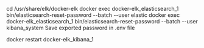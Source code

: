 cd /usr/share/elk/docker-elk
docker exec docker-elk_elasticsearch_1 bin/elasticsearch-reset-password --batch --user elastic
docker exec docker-elk_elasticsearch_1 bin/elasticsearch-reset-password --batch --user kibana_system
Save exported password in .env file

docker restart docker-elk_kibana_1